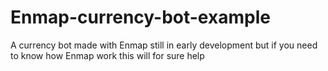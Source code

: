 # Enmap-currency-bot-example
A currency bot made with Enmap still in early development but if you need to know how Enmap work this will for sure help
